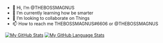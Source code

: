 - 👋 Hi, I’m @THEBOSSMAGNUS
- 🌱 I’m currently learning how be smarter
- 💞️ I’m looking to collaborate on Things
- 📫 How to reach me THEBOSSMAGNUS#6606 or @THEBOSSMAGNUS

[![My GitHub Stats](https://github-readme-stats.vercel.app/api/?username=THEBOSSMAGNUS&count_private=true&theme=tokyonight&showicons=true)]()
[![My GitHub Language Stats](https://github-readme-stats.vercel.app/api/top-langs/?username=THEBOSSMAGNUS&langs_count=5&theme=tokyonight)]()

<!---
THEBOSSMAGNUS/THEBOSSMAGNUS is a ✨ special ✨ repository because its `README.md` (this file) appears on your GitHub profile.
You can click the Preview link to take a look at your changes.
--->
